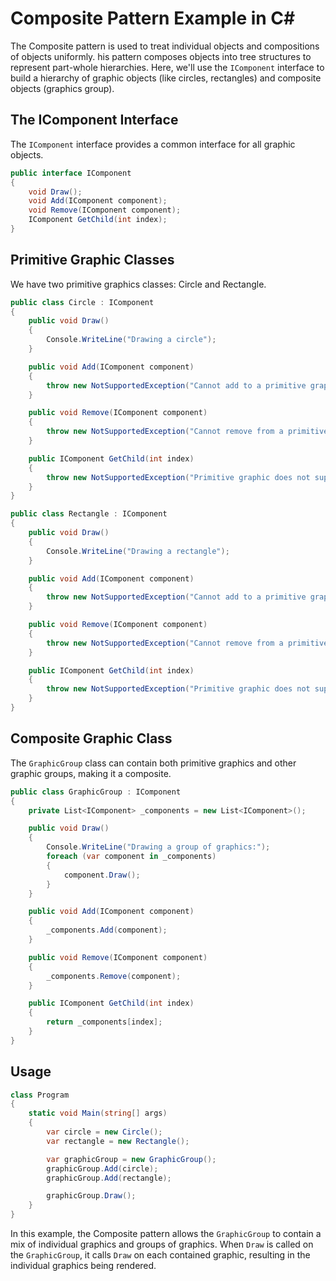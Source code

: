 # Composite Pattern Example in C#

The Composite pattern is used to treat individual objects and compositions of objects uniformly. 
his pattern composes objects into tree structures to represent part-whole hierarchies. Here, we'll use the `IComponent` interface to build a hierarchy of graphic objects (like circles, rectangles) and composite objects (graphics group).

## The IComponent Interface

The `IComponent` interface provides a common interface for all graphic objects.

```C#
public interface IComponent
{
    void Draw();
    void Add(IComponent component);
    void Remove(IComponent component);
    IComponent GetChild(int index);
}
```

## Primitive Graphic Classes

We have two primitive graphics classes: Circle and Rectangle.

```C#
public class Circle : IComponent
{
    public void Draw()
    {
        Console.WriteLine("Drawing a circle");
    }

    public void Add(IComponent component)
    {
        throw new NotSupportedException("Cannot add to a primitive graphic");
    }

    public void Remove(IComponent component)
    {
        throw new NotSupportedException("Cannot remove from a primitive graphic");
    }

    public IComponent GetChild(int index)
    {
        throw new NotSupportedException("Primitive graphic does not support this operation");
    }
}

public class Rectangle : IComponent
{
    public void Draw()
    {
        Console.WriteLine("Drawing a rectangle");
    }

    public void Add(IComponent component)
    {
        throw new NotSupportedException("Cannot add to a primitive graphic");
    }

    public void Remove(IComponent component)
    {
        throw new NotSupportedException("Cannot remove from a primitive graphic");
    }

    public IComponent GetChild(int index)
    {
        throw new NotSupportedException("Primitive graphic does not support this operation");
    }
}
```

## Composite Graphic Class

The `GraphicGroup` class can contain both primitive graphics and other graphic groups, making it a composite.

```C#
public class GraphicGroup : IComponent
{
    private List<IComponent> _components = new List<IComponent>();

    public void Draw()
    {
        Console.WriteLine("Drawing a group of graphics:");
        foreach (var component in _components)
        {
            component.Draw();
        }
    }

    public void Add(IComponent component)
    {
        _components.Add(component);
    }

    public void Remove(IComponent component)
    {
        _components.Remove(component);
    }

    public IComponent GetChild(int index)
    {
        return _components[index];
    }
}
```

## Usage

```C#
class Program
{
    static void Main(string[] args)
    {
        var circle = new Circle();
        var rectangle = new Rectangle();

        var graphicGroup = new GraphicGroup();
        graphicGroup.Add(circle);
        graphicGroup.Add(rectangle);

        graphicGroup.Draw();
    }
}
```

In this example, the Composite pattern allows the `GraphicGroup` to contain a mix of individual graphics and groups of graphics. When `Draw` is called on the `GraphicGroup`, it calls `Draw` on each contained graphic, resulting in the individual graphics being rendered.
